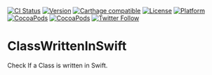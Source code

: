 [![CI Status](http://img.shields.io/travis/yulingtianxia/ClassWrittenInSwift.svg?style=flat)](https://travis-ci.org/yulingtianxia/ClassWrittenInSwift)
[![Version](https://img.shields.io/cocoapods/v/ClassWrittenInSwift.svg?style=flat)](http://cocoapods.org/pods/ClassWrittenInSwift)
[![Carthage compatible](https://img.shields.io/badge/Carthage-compatible-4BC51D.svg?style=flat)](https://github.com/Carthage/Carthage)
[![License](https://img.shields.io/cocoapods/l/ClassWrittenInSwift.svg?style=flat)](http://cocoapods.org/pods/ClassWrittenInSwift)
[![Platform](https://img.shields.io/cocoapods/p/ClassWrittenInSwift.svg?style=flat)](http://cocoapods.org/pods/ClassWrittenInSwift)
[![CocoaPods](https://img.shields.io/cocoapods/dt/ClassWrittenInSwift.svg)](http://cocoapods.org/pods/ClassWrittenInSwift)
[![CocoaPods](https://img.shields.io/cocoapods/at/ClassWrittenInSwift.svg)](http://cocoapods.org/pods/ClassWrittenInSwift)
[![Twitter Follow](https://img.shields.io/twitter/follow/yulingtianxia.svg?style=social&label=Follow)](https://twitter.com/yulingtianxia)

# ClassWrittenInSwift
Check If a Class is written in Swift.
